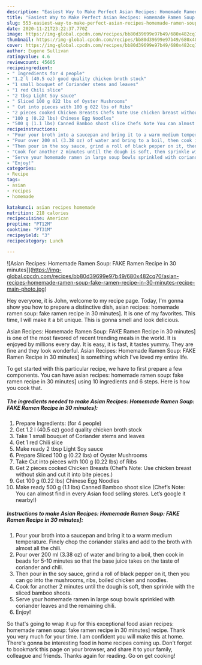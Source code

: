 ```yaml
---
description: "Easiest Way to Make Perfect Asian Recipes: Homemade Ramen Soup: FAKE Ramen Recipe in 30 minutes]"
title: "Easiest Way to Make Perfect Asian Recipes: Homemade Ramen Soup: FAKE Ramen Recipe in 30 minutes]"
slug: 553-easiest-way-to-make-perfect-asian-recipes-homemade-ramen-soup-fake-ramen-recipe-in-30-minutes
date: 2020-11-21T23:22:37.770Z
image: https://img-global.cpcdn.com/recipes/bb80d39699e97b49/680x482cq70/asian-recipes-homemade-ramen-soup-fake-ramen-recipe-in-30-minutes-recipe-main-photo.jpg
thumbnail: https://img-global.cpcdn.com/recipes/bb80d39699e97b49/680x482cq70/asian-recipes-homemade-ramen-soup-fake-ramen-recipe-in-30-minutes-recipe-main-photo.jpg
cover: https://img-global.cpcdn.com/recipes/bb80d39699e97b49/680x482cq70/asian-recipes-homemade-ramen-soup-fake-ramen-recipe-in-30-minutes-recipe-main-photo.jpg
author: Eugene Sullivan
ratingvalue: 4.6
reviewcount: 45605
recipeingredient:
- " Ingredients for 4 people"
- "1.2 l (40.5 oz) good quality chicken broth stock"
- "1 small bouquet of Coriander stems and leaves"
- "1 red Chili slice"
- "2 tbsp Light Soy sauce"
- " Sliced 100 g 022 lbs of Oyster Mushrooms"
- " Cut into pieces with 100 g 022 lbs of Ribs"
- "2 pieces cooked Chicken Breasts Chefs Note Use chicken breast without skin and cut it into bite pieces"
- "100 g (0.22 lbs) Chinese Egg Noodles"
- "500 g (1.1 lbs) Canned Bamboo shoot slice Chefs Note You can almost find in every Asian food selling stores Lets google it nearby"
recipeinstructions:
- "Pour your broth into a saucepan and bring it to a warm medium temperature. Finely chop the coriander stalks and add to the broth with almost all the chili."
- "Pour over 200 ml (3.38 oz) of water and bring to a boil, then cook in beads for 5-10 minutes so that the base juice takes on the taste of coriander and chili."
- "Then pour in the soy sauce, grind a roll of black pepper on it, then you can go into the mushrooms, ribs, boiled chicken and noodles."
- "Cook for another 2 minutes until the dough is soft, then sprinkle with the sliced ​​bamboo shoots."
- "Serve your homemade ramen in large soup bowls sprinkled with coriander leaves and the remaining chili."
- "Enjoy!"
categories:
- Recipe
tags:
- asian
- recipes
- homemade

katakunci: asian recipes homemade 
nutrition: 218 calories
recipecuisine: American
preptime: "PT12M"
cooktime: "PT31M"
recipeyield: "3"
recipecategory: Lunch

---
```



![Asian Recipes: Homemade Ramen Soup: FAKE Ramen Recipe in 30 minutes]](https://img-global.cpcdn.com/recipes/bb80d39699e97b49/680x482cq70/asian-recipes-homemade-ramen-soup-fake-ramen-recipe-in-30-minutes-recipe-main-photo.jpg)

Hey everyone, it is John, welcome to my recipe page. Today, I'm gonna show you how to prepare a distinctive dish, asian recipes: homemade ramen soup: fake ramen recipe in 30 minutes]. It is one of my favorites. This time, I will make it a bit unique. This is gonna smell and look delicious.



Asian Recipes: Homemade Ramen Soup: FAKE Ramen Recipe in 30 minutes] is one of the most favored of recent trending meals in the world. It is enjoyed by millions every day. It is easy, it is fast, it tastes yummy. They are fine and they look wonderful. Asian Recipes: Homemade Ramen Soup: FAKE Ramen Recipe in 30 minutes] is something which I've loved my entire life.


To get started with this particular recipe, we have to first prepare a few components. You can have asian recipes: homemade ramen soup: fake ramen recipe in 30 minutes] using 10 ingredients and 6 steps. Here is how you cook that.

<!--inarticleads1-->

##### The ingredients needed to make Asian Recipes: Homemade Ramen Soup: FAKE Ramen Recipe in 30 minutes]:

1. Prepare  Ingredients: (for 4 people)
1. Get 1.2 l (40.5 oz) good quality chicken broth stock
1. Take 1 small bouquet of Coriander stems and leaves
1. Get 1 red Chili slice
1. Make ready 2 tbsp Light Soy sauce
1. Prepare  Sliced ​​100 g (0.22 lbs) of Oyster Mushrooms
1. Take  Cut into pieces with 100 g (0.22 lbs) of Ribs
1. Get 2 pieces cooked Chicken Breasts (Chef’s Note: Use chicken breast without skin and cut it into bite pieces.)
1. Get 100 g (0.22 lbs) Chinese Egg Noodles
1. Make ready 500 g (1.1 lbs) Canned Bamboo shoot slice (Chef’s Note: You can almost find in every Asian food selling stores. Let’s google it nearby!)




<!--inarticleads2-->

##### Instructions to make Asian Recipes: Homemade Ramen Soup: FAKE Ramen Recipe in 30 minutes]:

1. Pour your broth into a saucepan and bring it to a warm medium temperature. Finely chop the coriander stalks and add to the broth with almost all the chili.
1. Pour over 200 ml (3.38 oz) of water and bring to a boil, then cook in beads for 5-10 minutes so that the base juice takes on the taste of coriander and chili.
1. Then pour in the soy sauce, grind a roll of black pepper on it, then you can go into the mushrooms, ribs, boiled chicken and noodles.
1. Cook for another 2 minutes until the dough is soft, then sprinkle with the sliced ​​bamboo shoots.
1. Serve your homemade ramen in large soup bowls sprinkled with coriander leaves and the remaining chili.
1. Enjoy!




So that's going to wrap it up for this exceptional food asian recipes: homemade ramen soup: fake ramen recipe in 30 minutes] recipe. Thank you very much for your time. I am confident you will make this at home. There's gonna be interesting food in home recipes coming up. Don't forget to bookmark this page on your browser, and share it to your family, colleague and friends. Thanks again for reading. Go on get cooking!
